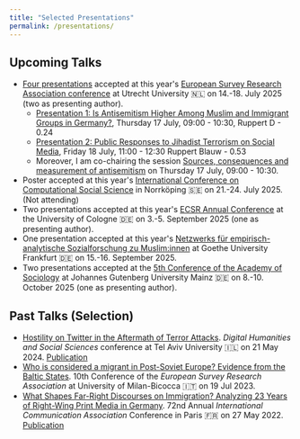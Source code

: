 ```yaml
---
title: "Selected Presentations"
permalink: /presentations/
---
```


Upcoming Talks
------

- [Four presentations](https://www.europeansurveyresearch.org/conf2025/prog.php?surname=1&id=Czymara,%20Christian#main) accepted at this year's [European Survey Research Association conference](https://www.europeansurveyresearch.org/conference/utrecht-2025/) at Utrecht University 🇳🇱 on 14.-18. July 2025 (two as presenting author).
  + [Presentation 1: Is Antisemitism Higher Among Muslim and Immigrant Groups in Germany?](https://docs.google.com/presentation/d/1P7o9KkefG3xQV2MivMAJHaZFYD-rUQ4KbMg-bI2mfwM/edit?usp=sharing), Thursday 17 July, 09:00 - 10:30, Ruppert D - 0.24
  + [Presentation 2: Public Responses to Jihadist Terrorism on Social Media](https://czymara.com/files/pres/ESRA_25.html), Friday 18 July, 11:00 - 12:30 Ruppert Blauw - 0.53
  + Moreover, I am co-chairing the session [Sources, consequences and measurement of antisemitism](https://www.europeansurveyresearch.org/conf2025/prog.php?sess=89#932) on Thursday 17 July, 09:00 - 10:30.
- Poster accepted at this year's [International Conference on Computational Social Science](https://www.ic2s2-2025.org/) in Norrköping 🇸🇪 on 21.-24. July 2025. (Not attending)
- Two presentations accepted at this year's [ECSR Annual Conference](https://ecsrnet.eu/news/ecsr-2025-annual-conference/) at the University of Cologne 🇩🇪 on 3.-5. September 2025 (one as presenting author).
- One presentation accepted at this year's [Netzwerks für empirisch-analytische Sozialforschung zu Muslim:innen](https://www.soziopolis.de/veranstaltungen/konferenz-kongress-symposium/jahrestreffen-des-netzwerks-fuer-empirisch-analytische-sozialforschung-zu-musliminnen-nafs.html) at Goethe University Frankfurt 🇩🇪 on 15.-16. September 2025.
- Two presentations accepted at the [5th Conference of the Academy of Sociology](https://www.akademie-soziologie.de/die-akademie/aktivitaeten-und-foerderung/kongresse/) at Johannes Gutenberg University Mainz 🇩🇪 on 8.-10. October 2025 (one as presenting author).

Past Talks (Selection)
------

- [Hostility on Twitter in the Aftermath of Terror Attacks](https://czymara.com/files/pres/DHSS_24.html). *Digital Humanities and Social Sciences* conference at Tel Aviv University 🇮🇱 on 21 May 2024. [Publication](czymara_2024_jcss)
- [Who is considered a migrant in Post-Soviet Europe? Evidence from the Baltic States](https://czymara.com/files/pres/ESRA_23.html). 10th Conference of the *European Survey Research Association* at University of Milan-Bicocca 🇮🇹 on 19 Jul 2023.
- [What Shapes Far-Right Discourses on Immigration? Analyzing 23 Years of Right-Wing Print Media in Germany](https://czymara.com/files/pres/ICA_22.html). 72nd Annual *International Communication Association* Conference in Paris 🇫🇷 on 27 May 2022. [Publication](czymara_2024_mcas)

